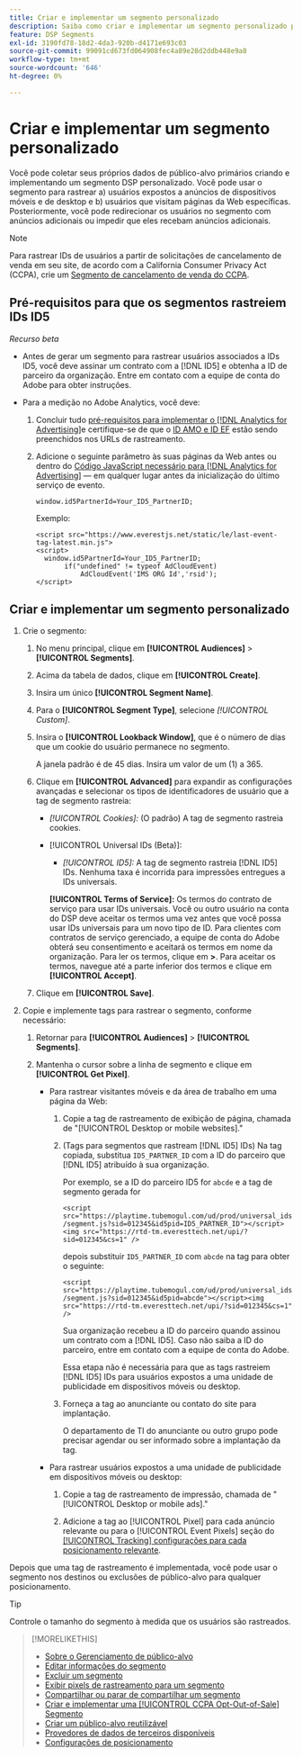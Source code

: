 ```yaml
---
title: Criar e implementar um segmento personalizado
description: Saiba como criar e implementar um segmento personalizado para rastrear usuários expostos a anúncios ou usuários que visitam suas páginas da Web.
feature: DSP Segments
exl-id: 3190fd78-18d2-4da3-920b-d4171e693c03
source-git-commit: 99091cd673fd064908fec4a89e28d2ddb448e9a8
workflow-type: tm+mt
source-wordcount: '646'
ht-degree: 0%

---
```


# Criar e implementar um segmento personalizado

Você pode coletar seus próprios dados de público-alvo primários criando e implementando um segmento DSP personalizado. Você pode usar o segmento para rastrear a) usuários expostos a anúncios de dispositivos móveis e de desktop e b) usuários que visitam páginas da Web específicas. Posteriormente, você pode redirecionar os usuários no segmento com anúncios adicionais ou impedir que eles recebam anúncios adicionais.

>[!NOTE]
>
>Para rastrear IDs de usuários a partir de solicitações de cancelamento de venda em seu site, de acordo com a California Consumer Privacy Act (CCPA), crie um [Segmento de cancelamento de venda do CCPA](ccpa-opt-out-segment-create.md).

## Pré-requisitos para que os segmentos rastreiem IDs ID5

*Recurso beta*

* Antes de gerar um segmento para rastrear usuários associados a IDs ID5, você deve assinar um contrato com a [!DNL ID5] e obtenha a ID de parceiro da organização. Entre em contato com a equipe de conta do Adobe para obter instruções.

* Para a medição no Adobe Analytics, você deve:

   1. Concluir tudo [pré-requisitos para implementar o [!DNL Analytics for Advertising]](/help/integrations/analytics/prerequisites.md)e certifique-se de que o [ID AMO e ID EF](/help/integrations/analytics/ids.md) estão sendo preenchidos nos URLs de rastreamento.

   1. Adicione o seguinte parâmetro às suas páginas da Web antes ou dentro do [Código JavaScript necessário para [!DNL Analytics for Advertising]](/help/integrations/analytics/javascript.md) — em qualquer lugar antes da inicialização do último serviço de evento.

      ```window.id5PartnerId=Your_ID5_PartnerID;```

      Exemplo:

      ```
      <script src="https://www.everestjs.net/static/le/last-event-tag-latest.min.js">
      <script>
        window.id5PartnerId=Your_ID5_PartnerID;
             if("undefined" != typeof AdCloudEvent)
                 AdCloudEvent('IMS ORG Id','rsid');
      </script>
      ```

## Criar e implementar um segmento personalizado

1. Crie o segmento:

   1. No menu principal, clique em **[!UICONTROL Audiences]** > **[!UICONTROL Segments]**.

   1. Acima da tabela de dados, clique em **[!UICONTROL Create]**.

   1. Insira um único **[!UICONTROL Segment Name]**.

   1. Para o **[!UICONTROL Segment Type]**, selecione *[!UICONTROL Custom]*.

   1. Insira o **[!UICONTROL Lookback Window]**, que é o número de dias que um cookie do usuário permanece no segmento.

      A janela padrão é de 45 dias. Insira um valor de um (1) a 365.

   1. Clique em **[!UICONTROL Advanced]** para expandir as configurações avançadas e selecionar os tipos de identificadores de usuário que a tag de segmento rastreia:

      * *[!UICONTROL Cookies]:* (O padrão) A tag de segmento rastreia cookies.

      * [!UICONTROL Universal IDs (Beta)]:

         * *[!UICONTROL ID5]:* A tag de segmento rastreia [!DNL ID5] IDs. Nenhuma taxa é incorrida para impressões entregues a IDs universais.

        **[!UICONTROL Terms of Service]:** Os termos do contrato de serviço para usar IDs universais. Você ou outro usuário na conta do DSP deve aceitar os termos uma vez antes que você possa usar IDs universais para um novo tipo de ID. Para clientes com contratos de serviço gerenciado, a equipe de conta do Adobe obterá seu consentimento e aceitará os termos em nome da organização. Para ler os termos, clique em **>**. Para aceitar os termos, navegue até a parte inferior dos termos e clique em **[!UICONTROL Accept]**.

   1. Clique em **[!UICONTROL Save]**.

1. Copie e implemente tags para rastrear o segmento, conforme necessário:

   1. Retornar para **[!UICONTROL Audiences]** > **[!UICONTROL Segments]**.

   1. Mantenha o cursor sobre a linha de segmento e clique em **[!UICONTROL Get Pixel]**.

      * Para rastrear visitantes móveis e da área de trabalho em uma página da Web:

         1. Copie a tag de rastreamento de exibição de página, chamada de &quot;[!UICONTROL Desktop or mobile websites].&quot;

         1. (Tags para segmentos que rastream [!DNL ID5] IDs) Na tag copiada, substitua `ID5_PARTNER_ID` com a ID do parceiro que [!DNL ID5] atribuído à sua organização.

            Por exemplo, se a ID do parceiro ID5 for `abcde` e a tag de segmento gerada for

            ```<script src="https://playtime.tubemogul.com/ud/prod/universal_ids/segment.js?sid=012345&id5pid=ID5_PARTNER_ID"></script><img src="https://rtd-tm.everesttech.net/upi/?sid=012345&cs=1" />```

            depois substituir `ID5_PARTNER_ID` com `abcde` na tag para obter o seguinte:

            ```<script src="https://playtime.tubemogul.com/ud/prod/universal_ids/segment.js?sid=012345&id5pid=abcde"></script><img src="https://rtd-tm.everesttech.net/upi/?sid=012345&cs=1" />```

            Sua organização recebeu a ID do parceiro quando assinou um contrato com a [!DNL ID5]. Caso não saiba a ID do parceiro, entre em contato com a equipe de conta do Adobe.

            Essa etapa não é necessária para que as tags rastreiem [!DNL ID5] IDs para usuários expostos a uma unidade de publicidade em dispositivos móveis ou desktop.

         1. Forneça a tag ao anunciante ou contato do site para implantação.

            O departamento de TI do anunciante ou outro grupo pode precisar agendar ou ser informado sobre a implantação da tag.

      * Para rastrear usuários expostos a uma unidade de publicidade em dispositivos móveis ou desktop:

         1. Copie a tag de rastreamento de impressão, chamada de &quot;[!UICONTROL Desktop or mobile ads].&quot;

         1. Adicione a tag ao [!UICONTROL Pixel] para cada anúncio relevante ou para o [!UICONTROL Event Pixels] seção do [[!UICONTROL Tracking] configurações para cada posicionamento relevante](/help/dsp/campaign-management/placements/placement-settings.md#placement-tracking).

Depois que uma tag de rastreamento é implementada, você pode usar o segmento nos destinos ou exclusões de público-alvo para qualquer posicionamento.

>[!TIP]
>
>Controle o tamanho do segmento à medida que os usuários são rastreados.

>[!MORELIKETHIS]
>
>* [Sobre o Gerenciamento de público-alvo](audience-about.md)
>* [Editar informações do segmento](segment-edit.md)
>* [Excluir um segmento](segment-delete.md)
>* [Exibir pixels de rastreamento para um segmento](segment-view-pixels.md)
>* [Compartilhar ou parar de compartilhar um segmento](segment-share.md)
>* [Criar e implementar uma [!UICONTROL CCPA Opt-Out-of-Sale] Segmento](ccpa-opt-out-segment-create.md)
>* [Criar um público-alvo reutilizável](reusable-audience-create.md)
>* [Provedores de dados de terceiros disponíveis](third-party-data-providers.md)
>* [Configurações de posicionamento](/help/dsp/campaign-management/placements/placement-settings.md)
